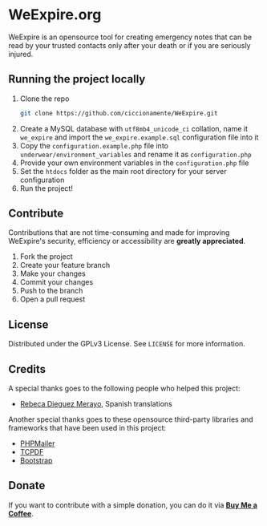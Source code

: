 

# WeExpire.org
WeExpire is an opensource tool for creating emergency notes that can be read by your trusted contacts only after your death or if you are seriously injured.

## Running the project locally
 1. Clone the repo
    ```sh
    git clone https://github.com/ciccionamente/WeExpire.git
    ```
 2. Create a MySQL database with `utf8mb4_unicode_ci` collation, name it `we_expire` and import the `we_expire.example.sql` configuration file into it
 3. Copy the `configuration.example.php` file into `underwear/environment_variables` and rename it as `configuration.php`
 4. Provide your own environment variables in the `configuration.php` file
 5. Set the `htdocs` folder as the main root directory for your server configuration
 6. Run the project!

## Contribute
Contributions that are not time-consuming and made for improving WeExpire's security, efficiency or accessibility are **greatly appreciated**.

1.  Fork the project
2.  Create your feature branch
3.  Make your changes
4.  Commit your changes
5.  Push to the branch
6.  Open a pull request

## License
Distributed under the GPLv3 License. See `LICENSE` for more information.

## Credits
A special thanks goes to the following people who helped this project:
- [Rebeca Dieguez Merayo](https://www.linkedin.com/in/rebecadieguez/), Spanish translations

Another special thanks goes to these opensource third-party libraries and frameworks that have been used in this project:
 - [PHPMailer](https://github.com/PHPMailer/PHPMailer)
 - [TCPDF](https://github.com/tecnickcom/TCPDF)
 - [Bootstrap](https://getbootstrap.com)

## Donate
If you want to contribute with a simple donation, you can do it via **[Buy Me a Coffee](https://www.buymeacoffee.com/ciccionamente)**.
